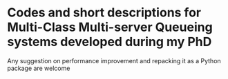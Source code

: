 # Codes and short descriptions for Multi-Class Multi-server Queueing systems developed during my PhD

Any suggestion on performance improvement and repacking it as a Python package are welcome

